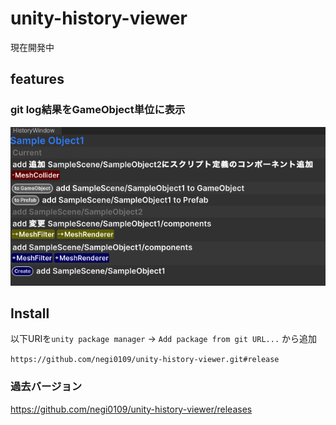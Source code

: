 # unity-history-viewer
現在開発中

## features
### git log結果をGameObject単位に表示
![](README_Assets/screenshot1.png)

## Install
以下URIを`unity package manager` -> `Add package from git URL...` から追加

```https://github.com/negi0109/unity-history-viewer.git#release```

### 過去バージョン
https://github.com/negi0109/unity-history-viewer/releases

